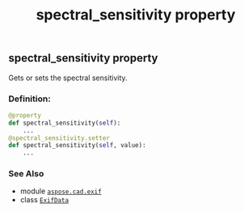 ﻿---
title: spectral_sensitivity property
second_title: Aspose.CAD for Python via .NET API References
description: 
type: docs
weight: 1010
url: /python-net/aspose.cad.exif/exifdata/spectral_sensitivity/
is_root: false
---

## spectral_sensitivity property


Gets or sets the spectral sensitivity.
### Definition:
```python
@property
def spectral_sensitivity(self):
    ...
@spectral_sensitivity.setter
def spectral_sensitivity(self, value):
    ...
```

### See Also
* module [`aspose.cad.exif`](../../)
* class [`ExifData`](/cad/python-net/aspose.cad.exif/exifdata)
